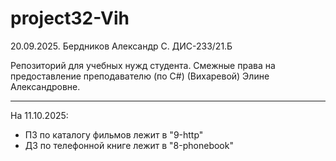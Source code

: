# project32-Vih

20.09.2025.
Бердников Александр С.
ДИС-233/21.Б

Репозиторий для учебных нужд студента.
Смежные права на предоставление преподавателю (по C#) (Вихаревой) Элине Александровне.

---

На 11.10.2025:
* ПЗ по каталогу фильмов лежит в "9-http"
* ДЗ по телефонной книге лежит в "8-phonebook"